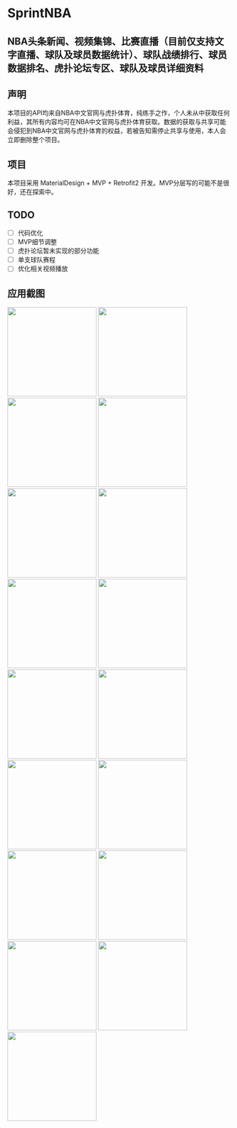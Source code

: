 # SprintNBA

## NBA头条新闻、视频集锦、比赛直播（目前仅支持文字直播、球队及球员数据统计）、球队战绩排行、球员数据排名、虎扑论坛专区、球队及球员详细资料

## 声明

本项目的API均来自NBA中文官网与虎扑体育，纯练手之作，个人未从中获取任何利益，其所有内容均可在NBA中文官网与虎扑体育获取。数据的获取与共享可能会侵犯到NBA中文官网与虎扑体育的权益，若被告知需停止共享与使用，本人会立即删除整个项目。

## 项目

本项目采用 MaterialDesign + MVP + Retrofit2 开发。MVP分层写的可能不是很好，还在探索中。

## TODO

*   [ ] 代码优化
*   [ ] MVP细节调整
*   [ ] 虎扑论坛暂未实现的部分功能
*   [ ] 单支球队赛程
*   [ ] 优化相关视频播放

## 应用截图

<img src="https://github.com/smuyyh/SprintNBA/blob/master/screenshot/home_news.jpeg?raw=true" width="200"/>
<img src="https://github.com/smuyyh/SprintNBA/blob/master/screenshot/news_detail.jpeg?raw=true" width="200"/>
<img src="https://github.com/smuyyh/SprintNBA/blob/master/screenshot/news_img.jpeg?raw=true" width="200"/>

<img src="https://github.com/smuyyh/SprintNBA/blob/master/screenshot/home_video.jpeg?raw=true" width="200"/>
<img src="https://github.com/smuyyh/SprintNBA/blob/master/screenshot/video_play.jpeg?raw=true" width="200"/>
<img src="https://github.com/smuyyh/SprintNBA/blob/master/screenshot/home_schedule.jpeg?raw=true" width="200"/>

<img src="https://github.com/smuyyh/SprintNBA/blob/master/screenshot/match_data.jpeg?raw=true" width="200"/>
<img src="https://github.com/smuyyh/SprintNBA/blob/master/screenshot/match_live.jpeg?raw=true" width="200"/>
<img src="https://github.com/smuyyh/SprintNBA/blob/master/screenshot/home_team_sort.jpeg?raw=true" width="200"/>

<img src="https://github.com/smuyyh/SprintNBA/blob/master/screenshot/home_player_stats.jpeg?raw=true" width="200"/>
<img src="https://github.com/smuyyh/SprintNBA/blob/master/screenshot/home_hupu.jpeg?raw=true" width="200"/>
<img src="https://github.com/smuyyh/SprintNBA/blob/master/screenshot/thread_list.jpeg?raw=true" width="200"/>

<img src="https://github.com/smuyyh/SprintNBA/blob/master/screenshot/thread_detail.jpeg?raw=true" width="200"/>
<img src="https://github.com/smuyyh/SprintNBA/blob/master/screenshot/home_other.jpeg?raw=true" width="200"/>
<img src="https://github.com/smuyyh/SprintNBA/blob/master/screenshot/team_detail.jpeg?raw=true" width="200"/>

<img src="https://github.com/smuyyh/SprintNBA/blob/master/screenshot/player_list.jpeg?raw=true" width="200"/>
<img src="https://github.com/smuyyh/SprintNBA/blob/master/screenshot/player_detail.jpeg?raw=true" width="200"/>